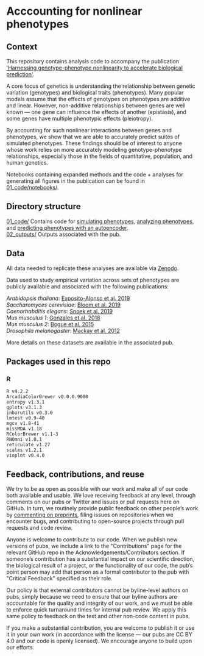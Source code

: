 # Acccounting for nonlinear phenotypes

## Context
This repository contains analysis code to accompany the publication ['Harnessing genotype-phenotype nonlinearity to accelerate biological prediction'](doi.org/10.57844/arcadia-5953-995f).<br>

A core focus of genetics is understanding the relationship between genetic variation (genotypes) and biological traits (phenotypes). Many popular models assume that the effects of genotypes on phenotypes are additive and linear. However, non-additive relationships between genes are well known — one gene can influence the effects of another (epistasis), and some genes have multiple phenotypic effects (pleiotropy). 

By accounting for such nonlinear interactions between genes and phenotypes, we show that we are able to accurately predict suites of simulated phenotypes. These findings should be of interest to anyone whose work relies on more accurately modeling genotype-phenotype relationships, especially those in the fields of quantitative, population, and human genetics.

Notebooks containing expanded methods and the code + analyses for generating all figures in the publication can be found in [01_code/notebooks/](01_code/notebooks/).<br>

## Directory structure

[01_code/](01_code/) Contains code for [simulating phenotypes](01_code/python), [analyzing phenotypes](01_code/notebooks/), and [predicting phenotypes with an autoencoder](01_code/python).<br>
[02_outputs/](02_outputs/) Outputs associated with the pub.<br>

## Data

All data needed to replicate these analyses are available via [Zenodo](https://zenodo.org/record/8298808).<br>

Data used to study empirical variation across sets of phenotypes are publicly available and associated with the following publications:

*Arabidopsis thaliana*: [Exposito-Alonso et al. 2019](https://www.nature.com/articles/s41586-019-1520-9)<br>
*Saccharomyces cerevisiae*: [Bloom et al. 2019](https://elifesciences.org/articles/49212)<br>
*Caenorhabditis elegans*: [Snoek et al. 2019](https://bmcbiol.biomedcentral.com/articles/10.1186/s12915-019-0642-8)<br>
*Mus musculus 1*: [Gonzales et al. 2018](https://www.nature.com/articles/s41467-018-07642-8)<br>
*Mus musculus 2*: [Bogue et al. 2015](https://www.ncbi.nlm.nih.gov/pmc/articles/PMC4602074/)<br>
*Drosophila melanogaster*: [Mackay et al. 2012](https://www.nature.com/articles/nature10811)<br>

More details on these datasets are available in the associated pub.

## Packages used in this repo

### R
`R v4.2.2` <br/>
`ArcadiaColorBrewer v0.0.0.9000` <br/>
`entropy v1.3.1` <br/>
`gplots v3.1.3` <br/>
`inborutils v0.3.0` <br/>
`lmtest v0.9-40` <br/>
`mgcv v1.8-41` <br/>
`missMDA v1.18` <br/>
`RColorBrewer v1.1-3` <br/>
`RNOmni v1.0.1` <br/>
`reticulate v1.27` <br/>
`scales v1.2.1` <br/>
`vioplot v0.4.0` <br/>

## Feedback, contributions, and reuse

We try to be as open as possible with our work and make all of our code both available and usable. 
We love receiving feedback at any level, through comments on our pubs or Twitter and issues or pull requests here on GitHub.
In turn, we routinely provide public feedback on other people’s work by [commenting on preprints](https://sciety.org/lists/f8459240-f79c-4bb2-bb55-b43eae25e4f6), filing issues on repositories when we encounter bugs, and contributing to open-source projects through pull requests and code review.

Anyone is welcome to contribute to our code.
When we publish new versions of pubs, we include a link to the "Contributions" page for the relevant GitHub repo in the Acknowledgements/Contributors section.
If someone’s contribution has a substantial impact on our scientific direction, the biological result of a project, or the functionality of our code, the pub’s point person may add that person as a formal contributor to the pub with "Critical Feedback" specified as their role.

Our policy is that external contributors cannot be byline-level authors on pubs, simply because we need to ensure that our byline authors are accountable for the quality and integrity of our work, and we must be able to enforce quick turnaround times for internal pub review.
We apply this same policy to feedback on the text and other non-code content in pubs.

If you make a substantial contribution, you are welcome to publish it or use it in your own work (in accordance with the license — our pubs are CC BY 4.0 and our code is openly licensed).
We encourage anyone to build upon our efforts.

